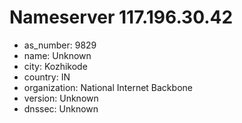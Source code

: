 # Nameserver 117.196.30.42

* as_number: 9829
* name: Unknown
* city: Kozhikode
* country: IN
* organization: National Internet Backbone
* version: Unknown
* dnssec: Unknown
